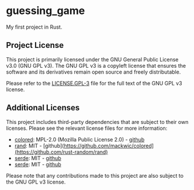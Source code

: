 # guessing_game
My first project in Rust.

## Project License

This project is primarily licensed under the GNU General Public License v3.0 (GNU GPL v3). The GNU GPL v3 is a copyleft license that ensures the software and its derivatives remain open source and freely distributable.

Please refer to the [LICENSE.GPL-3](./LICENSE.GPL-3) file for the full text of the GNU GPL v3 license.

## Additional Licenses

This project includes third-party dependencies that are subject to their own licenses. Please see the relevant license files for more information:

- [colored](./LICENSE.MPL-2.0): MPL-2.0 (Mozilla Public License 2.0) - [github](https://github.com/mackwic/colored)
- [rand](https://github.com/rust-random/rand/blob/master/LICENSE-MIT): MIT - [github](https://github.com/mackwic/colored](https://github.com/rust-random/rand)
- [serde](https://github.com/serde-rs/serde/blob/master/LICENSE-MIT): MIT - [github](https://github.com/serde-rs/serde)
- [serde](https://github.com/serde-rs/json/blob/master/LICENSE-MIT): MIT - [github](https://github.com/serde-rs/json)

Please note that any contributions made to this project are also subject to the GNU GPL v3 license.
